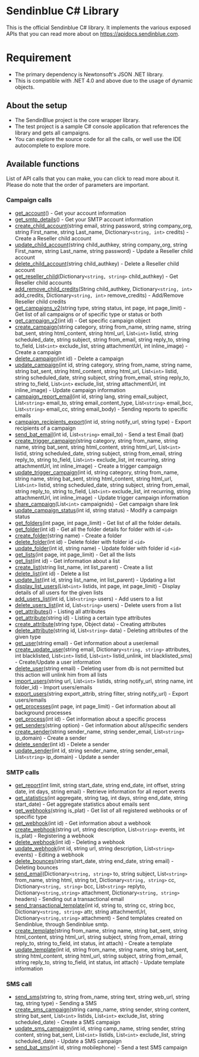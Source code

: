 # Sendinblue C# Library

This is the official Sendinblue C# library. It implements the various exposed APIs that you can read more about on https://apidocs.sendinblue.com.

# Requirement

 * The primary dependency is Newtonsoft's JSON .NET library. 
 * This is compatible with .NET 4.0 and above due to the usage of dynamic objects. 

## About the setup

 * The SendinBlue project is the core wrapper library.
 * The test project is a sample C# console application that references the library and gets all campaigns.
 * You can explore the source code for all the calls, or well use the IDE autocomplete to explore more.

## Available functions

List of API calls that you can make, you can click to read more about it. Please do note that the order of parameters are important.

### Campaign calls

 * [get_account](https://apidocs.sendinblue.com/account/#1)() - Get your account information
 * [get_smtp_details](https://apidocs.sendinblue.com/account/#7)() - Get your SMTP account information
 * [create_child_account](https://apidocs.sendinblue.com/account/#2)(string email, string password, string company_org, string First_name, string Last_name, Dictionary`<string, int>` credits) - Create a Reseller child account
 * [update_child_account](https://apidocs.sendinblue.com/account/#3)(string child_authkey, string company_org, string First_name, string Last_name, string password) - Update a Reseller child account
 * [delete_child_account](https://apidocs.sendinblue.com/account/#4)(string child_authkey) - Delete a Reseller child account
 * [get_reseller_child](https://apidocs.sendinblue.com/account/#5)(Dictionary`<string, string>` child_authkey) - Get Reseller child accounts
 * [add_remove_child_credits](https://apidocs.sendinblue.com/account/#6)(String child_authkey, Dictionary`<string, int>` add_credits, Dictionary`<string, int>` remove_credits) - Add/Remove Reseller child credits
 * [get_campaigns_v2](https://apidocs.sendinblue.com/campaign/#1)(string type, string status, int page, int page_limit) - Get list of all campaigns or of specific type or status or both
 * [get_campaign_v2](https://apidocs.sendinblue.com/campaign/#1)(int id) - Get specific campaign object
 * [create_campaign](https://apidocs.sendinblue.com/campaign/#2)(string category, string from_name, string name, string bat_sent, string html_content, string html_url, List`<int>` listid, string scheduled_date, string subject, string from_email, string reply_to, string to_field, List`<int>` exclude_list, string attachmentUrl, int inline_image) - Create a campaign
 * [delete_campaign](https://apidocs.sendinblue.com/campaign/#3)(int id) - Delete a campaign
 * [update_campaign](https://apidocs.sendinblue.com/campaign/#4)(int id, string category, string from_name, string name, string bat_sent, string html_content, string html_url, List`<int>` listid, string scheduled_date, string subject, string from_email, string reply_to, string to_field, List`<int>` exclude_list, string attachmentUrl, int inline_image) - Update campaign information
 * [campaign_report_email](https://apidocs.sendinblue.com/campaign/#5)(int id, string lang, string email_subject, List`<string>` email_to, string email_content_type, List`<string>` email_bcc, List`<string>` email_cc, string email_body) - Sending reports to specific emails
 * [campaign_recipients_export](https://apidocs.sendinblue.com/campaign/#6)(int id, string notify_url, string type) - Export recipients of a campaign
 * [send_bat_email](https://apidocs.sendinblue.com/campaign/#7)(int id, List`<string>` email_to) - Send a test Email (bat)
 * [create_trigger_campaign](https://apidocs.sendinblue.com/campaign/#8)(string category, string from_name, string name, string bat_sent, string html_content, string html_url, List`<int>` listid, string scheduled_date, string subject, string from_email, string reply_to, string to_field, List`<int>` exclude_list, int recurring, string attachmentUrl, int inline_image) - Create a trigger campaign
 * [update_trigger_campaign](https://apidocs.sendinblue.com/campaign/#9)(int id, string category, string from_name, string name, string bat_sent, string html_content, string html_url, List`<int>` listid, string scheduled_date, string subject, string from_email, string reply_to, string to_field, List`<int>` exclude_list, int recurring, string attachmentUrl, int inline_image) - Update trigger campaign information
 * [share_campaign](https://apidocs.sendinblue.com/campaign/#10)(List`<int>` campaignids) - Get campaign share link
 * [update_campaign_status](https://apidocs.sendinblue.com/campaign/#11)(int id, string status) - Modify a campaign status
 * [get_folders](https://apidocs.sendinblue.com/folder/#1)(int page, int page_limit) - Get list of all the folder details.
 * [get_folder](https://apidocs.sendinblue.com/folder/#2)(int id) - Get all the folder details for folder with id `<id>`
 * [create_folder](https://apidocs.sendinblue.com/folder/#3)(string name) - Create a folder
 * [delete_folder](https://apidocs.sendinblue.com/folder/#4)(int id) - Delete folder with folder id `<id>`
 * [update_folder](https://apidocs.sendinblue.com/folder/#5)(int id, string name) - Update folder with folder id `<id>`
 * [get_lists](https://apidocs.sendinblue.com/list/#1)(int page, int page_limit) - Get all the lists
 * [get_list](https://apidocs.sendinblue.com/list/#2)(int id) - Get information about a list
 * [create_list](https://apidocs.sendinblue.com/list/#3)(string list_name, int list_parent) - Create a list
 * [delete_list](https://apidocs.sendinblue.com/list/#4)(int id) - Delete a list
 * [update_list](https://apidocs.sendinblue.com/list/#5)(int id, string list_name, int list_parent) - Updating a list
 * [display_list_users](https://apidocs.sendinblue.com/list/#8)(List`<int>` listids, int page, int page_limit) - Display details of all users for the given lists
 * [add_users_list](https://apidocs.sendinblue.com/list/#6)(int id, List`<string>` users) - Add users to a list
 * [delete_users_list](https://apidocs.sendinblue.com/list/#7)(int id, List`<string>` users) - Delete users from a list
 * [get_attributes](https://apidocs.sendinblue.com/attribute/#1)() - Listing all attributes
 * [get_attribute](https://apidocs.sendinblue.com/attribute/#2)(string id) - Listing a certain type attributes
 * [create_attribute](https://apidocs.sendinblue.com/attribute/#3)(string type, Object data) - Creating attributes
 * [delete_attribute](https://apidocs.sendinblue.com/attribute/#4)(string id, List`<string>` data) - Deleting attributes of the given type
 * [get_user](https://apidocs.sendinblue.com/user/#2)(string email) - Get information about a user/email
 * [create_update_user](https://apidocs.sendinblue.com/user/#1)(string email, Dictionary`<string, string>` attributes, int blacklisted, List`<int>` listid, List`<int>` listid_unlink, int blacklisted_sms) - Create/Update a user information
 * [delete_user](https://apidocs.sendinblue.com/user/#3)(string email) - Deleting user from db is not permitted but this action will unlink him from all lists
 * [import_users](https://apidocs.sendinblue.com/user/#4)(string url, List`<int>` listids, string notify_url, string name, int folder_id) - Import users/emails
 * [export_users](https://apidocs.sendinblue.com/user/#5)(string export_attrib, string filter, string notify_url) - Export users/emails
 * [get_processes](https://apidocs.sendinblue.com/process/#1)(int page, int page_limit) - Get information about all background processes
 * [get_process](https://apidocs.sendinblue.com/process/#2)(int id) - Get information about a specific process
 * [get_senders](https://apidocs.sendinblue.com/sender-management/#1)(string option) - Get information about all/specific senders
 * [create_sender](https://apidocs.sendinblue.com/sender-management/#2)(string sender_name, string sender_email, List`<string>` ip_domain) - Create a sender
 * [delete_sender](https://apidocs.sendinblue.com/sender-management/#3)(int id) - Delete a sender
 * [update_sender](https://apidocs.sendinblue.com/sender-management/#4)(int id, string sender_name, string sender_email, List`<string>` ip_domain) - Update a sender

### SMTP calls

 * [get_report](https://apidocs.sendinblue.com/report/)(int limit, string start_date, string end_date, int offset, string date, int days, string email) - Retrieve information for all report events
 * [get_statistics](https://apidocs.sendinblue.com/statistics/)(int aggregate, string tag, int days, string end_date, string start_date) - Get aggregate statistics about emails sent
 * [get_webhooks](https://apidocs.sendinblue.com/webhooks/#1)(string is_plat) - Get list of all registered webhooks or of specific type
 * [get_webhook](https://apidocs.sendinblue.com/webhooks/#2)(int id) - Get information about a webhook
 * [create_webhook](https://apidocs.sendinblue.com/webhooks/#3)(string url, string description, List`<string>` events, int is_plat) - Registering a webhook
 * [delete_webhook](https://apidocs.sendinblue.com/webhooks/#5)(int id) - Deleting a webhook
 * [update_webhook](https://apidocs.sendinblue.com/webhooks/#4)(int id, string url, string description, List`<string>` events) - Editing a webhook
 * [delete_bounces](https://apidocs.sendinblue.com/bounces/)(string start_date, string end_date, string email) - Deleting bounces
 * [send_email](https://apidocs.sendinblue.com/tutorial-sending-transactional-email/)(Dictionary`<string, string>` to, string subject, List`<string>` from_name, string html, string txt, Dictionary`<string, string>` cc, Dictionary`<string, string>` bcc, List`<string>` replyto, Dictionary`<string,string>` attachment, Dictionary`<string, string>` headers) - Sending out a transactional email
 * [send_transactional_template](https://apidocs.sendinblue.com/template/)(int id, string to, string cc, string bcc, Dictionary`<string, string>` attr, string attachmentUrl, Dictionary`<string,string>` attachment) - Send templates created on Sendinblue, through Sendinblue smtp.
 * [create_template](https://apidocs.sendinblue.com/template/#2)(string from_name, string name, string bat_sent, string html_content, string html_url, string subject, string from_email, string reply_to, string to_field, int status, int attach) - Create a template 
 * [update_template](https://apidocs.sendinblue.com/template/#3)(int id, string from_name, string name, string bat_sent, string html_content, string html_url, string subject, string from_email, string reply_to, string to_field, int status, int attach) - Update template information

### SMS call

 * [send_sms](https://apidocs.sendinblue.com/mailin-sms/#1)(string to, string from_name, string text, string web_url, string tag, string type) - Sending a SMS
 * [create_sms_campaign](https://apidocs.sendinblue.com/mailin-sms/#2)(string camp_name, string sender, string content, string bat_sent, List`<int>` listids, List`<int>` exclude_list, string scheduled_date) - Create a SMS campaign
 * [update_sms_campaign](https://apidocs.sendinblue.com/mailin-sms/#3)(int id, string camp_name, string sender, string content, string bat_sent, List`<int>` listids, List`<int>` exclude_list, string scheduled_date) - Update a SMS campaign
 * [send_bat_sms](https://apidocs.sendinblue.com/mailin-sms/#4)(int id, string mobilephone) - Send a test SMS campaign